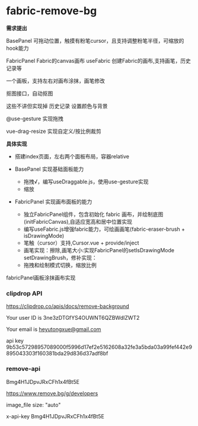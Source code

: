 # fabric-remove-bg

**需求提出**

BasePanel 可拖动位置，触摸有粉笔cursor，且支持调整粉笔半径，可缩放的hook能力

FabricPanel Fabric的canvas画布
useFabric 创建Fabric的画布,支持画笔，历史记录等

一个画板，支持左右对画布涂抹，画笔修改

抠图接口，自动抠图

这些不讲但实现掉 历史记录 设置颜色与背景

@use-gesture 实现拖拽

vue-drag-resize 实现自定义/按比例裁剪

**具体实现**

- 搭建index页面，左右两个面板布局，容器relative

- BasePanel 实现基础面板能力
  - 拖拽√，编写useDraggable.js，使用use-gesture实现
  - 缩放

- FabricPanel 实现画布面板的能力
  - 独立FabricPanel组件，包含初始化 fabric 画布，并绘制底图(initFabricCanvas),自适应宽高和居中位置实现
  - 编写useFabric.js增强fabric能力，可绘画画笔(fabric-eraser-brush + isDrawingMode)
  - 笔触（cursor）支持,Cursor.vue + provide/inject
  - 画笔实现：擦除,画笔大小:实现FabricPanel的setIsDrawingMode
setDrawingBrush，修补实现：
  - 拖拽和绘制模式切换，缩放比例

fabricPanel画板涂抹画布实现

### clipdrop API

https://clipdrop.co/apis/docs/remove-background

Your user ID is 3ne3zDTGfYS4OUWNT6QZBWdIZWT2

Your email is heyutongxue@gmail.com

api key 9b53c57298957089000f5996d17ef2e5162608a32fe3a5bda03a99fef442e9895043303f160381bda29d836d37adf8bf

### remove-api

Bmg4H1JDpvJRxCFh1x4fBt5E

https://www.remove.bg/g/developers

image_file
size: "auto"

x-api-key Bmg4H1JDpvJRxCFh1x4fBt5E